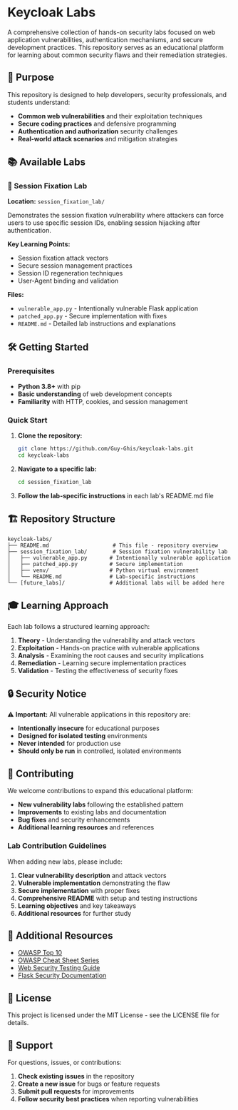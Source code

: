 # Keycloak Labs

A comprehensive collection of hands-on security labs focused on web application vulnerabilities, authentication mechanisms, and secure development practices. This repository serves as an educational platform for learning about common security flaws and their remediation strategies.

## 🎯 Purpose

This repository is designed to help developers, security professionals, and students understand:

- **Common web vulnerabilities** and their exploitation techniques
- **Secure coding practices** and defensive programming
- **Authentication and authorization** security challenges
- **Real-world attack scenarios** and mitigation strategies

## 📚 Available Labs

### 🔐 Session Fixation Lab

**Location:** `session_fixation_lab/`

Demonstrates the session fixation vulnerability where attackers can force users to use specific session IDs, enabling session hijacking after authentication.

**Key Learning Points:**

- Session fixation attack vectors
- Secure session management practices
- Session ID regeneration techniques
- User-Agent binding and validation

**Files:**

- `vulnerable_app.py` - Intentionally vulnerable Flask application
- `patched_app.py` - Secure implementation with fixes
- `README.md` - Detailed lab instructions and explanations

## 🛠️ Getting Started

### Prerequisites

- **Python 3.8+** with pip
- **Basic understanding** of web development concepts
- **Familiarity** with HTTP, cookies, and session management

### Quick Start

1. **Clone the repository:**

   ```bash
   git clone https://github.com/Guy-Ghis/keycloak-labs.git
   cd keycloak-labs
   ```

2. **Navigate to a specific lab:**

   ```bash
   cd session_fixation_lab
   ```

3. **Follow the lab-specific instructions** in each lab's README.md file

## 🏗️ Repository Structure

```plaintext
keycloak-labs/
├── README.md                    # This file - repository overview
├── session_fixation_lab/        # Session fixation vulnerability lab
│   ├── vulnerable_app.py       # Intentionally vulnerable application
│   ├── patched_app.py          # Secure implementation
│   ├── venv/                   # Python virtual environment
│   └── README.md               # Lab-specific instructions
└── [future_labs]/              # Additional labs will be added here
```

## 🎓 Learning Approach

Each lab follows a structured learning approach:

1. **Theory** - Understanding the vulnerability and attack vectors
2. **Exploitation** - Hands-on practice with vulnerable applications
3. **Analysis** - Examining the root causes and security implications
4. **Remediation** - Learning secure implementation practices
5. **Validation** - Testing the effectiveness of security fixes

## 🔒 Security Notice

⚠️ **Important:** All vulnerable applications in this repository are:

- **Intentionally insecure** for educational purposes
- **Designed for isolated testing** environments
- **Never intended** for production use
- **Should only be run** in controlled, isolated environments

## 🚀 Contributing

We welcome contributions to expand this educational platform:

- **New vulnerability labs** following the established pattern
- **Improvements** to existing labs and documentation
- **Bug fixes** and security enhancements
- **Additional learning resources** and references

### Lab Contribution Guidelines

When adding new labs, please include:

1. **Clear vulnerability description** and attack vectors
2. **Vulnerable implementation** demonstrating the flaw
3. **Secure implementation** with proper fixes
4. **Comprehensive README** with setup and testing instructions
5. **Learning objectives** and key takeaways
6. **Additional resources** for further study

## 📖 Additional Resources

- [OWASP Top 10](https://owasp.org/www-project-top-ten/)
- [OWASP Cheat Sheet Series](https://cheatsheetseries.owasp.org/)
- [Web Security Testing Guide](https://owasp.org/www-project-web-security-testing-guide/)
- [Flask Security Documentation](https://flask.palletsprojects.com/en/2.3.x/security/)

## 📄 License

This project is licensed under the MIT License - see the LICENSE file for details.

## 🤝 Support

For questions, issues, or contributions:

1. **Check existing issues** in the repository
2. **Create a new issue** for bugs or feature requests
3. **Submit pull requests** for improvements
4. **Follow security best practices** when reporting vulnerabilities
